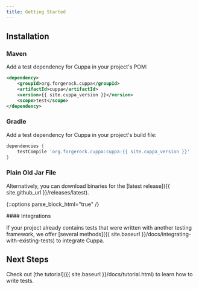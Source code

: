 ```yaml
---
title: Getting Started
---
```


## Installation

### Maven

Add a test dependency for Cuppa in your project's POM:

```xml
<dependency>
    <groupId>org.forgerock.cuppa</groupId>
    <artifactId>cuppa</artifactId>
    <version>{{ site.cuppa_version }}</version>
    <scope>test</scope>
</dependency>
```

### Gradle

Add a test dependency for Cuppa in your project's build file:

```groovy
dependencies {
    testCompile 'org.forgerock.cuppa:cuppa:{{ site.cuppa_version }}'
}
```

### Plain Old Jar File

Alternatively, you can download binaries for the [latest release]({{ site.github_url }}/releases/latest).

{::options parse_block_html="true" /}
<div class="alert alert-info" role="alert">
#### Integrations

If your project already contains tests that were written with another testing framework, we offer
[several methods]({{ site.baseurl }}/docs/integrating-with-existing-tests) to integrate Cuppa.
</div>

## Next Steps

Check out [the tutorial]({{ site.baseurl }}/docs/tutorial.html) to learn how to write tests.